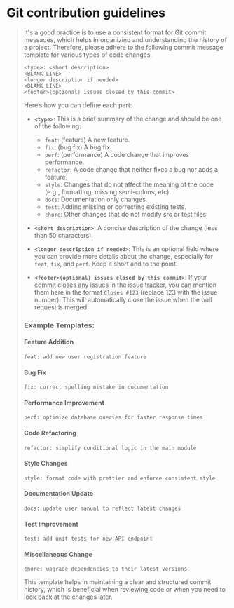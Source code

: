 
# Git contribution guidelines

>  It's a good practice is to use a consistent format for Git commit messages, which helps in organizing and understanding the history of a project. Therefore, please adhere to the following commit message template for various types of code changes.
> 
> ```
> <type>: <short description>
> <BLANK LINE>
> <longer description if needed>
> <BLANK LINE>
> <footer>(optional) issues closed by this commit>
> ```
> 
> Here’s how you can define each part:
> 
> - **`<type>`**: This is a brief summary of the change and should be one of the following:
>   - `feat`: (feature) A new feature.
>   - `fix`: (bug fix) A bug fix.
>   - `perf`: (performance) A code change that improves performance.
>   - `refactor`: A code change that neither fixes a bug nor adds a feature.
>   - `style`: Changes that do not affect the meaning of the code (e.g., formatting, missing semi-colons, etc).
>   - `docs`: Documentation only changes.
>   - `test`: Adding missing or correcting existing tests.
>   - `chore`: Other changes that do not modify src or test files.
> 
> - **`<short description>`**: A concise description of the change (less than 50 characters).
> 
> - **`<longer description if needed>`**: This is an optional field where you can provide more details about the change, especially for `feat`, `fix`, and `perf`. Keep it short and to the point.
> 
> - **`<footer>(optional) issues closed by this commit>`**: If your commit closes any issues in the issue tracker, you can mention them here in the format `Closes #123` (replace 123 with the issue number). This will automatically close the issue when the pull request is merged.
> 
> ### Example Templates:
> 
> #### Feature Addition
> ```
> feat: add new user registration feature
> ```
> 
> #### Bug Fix
> ```
> fix: correct spelling mistake in documentation
> ```
> 
> #### Performance Improvement
> ```
> perf: optimize database queries for faster response times
> ```
> 
> #### Code Refactoring
> ```
> refactor: simplify conditional logic in the main module
> ```
> 
> #### Style Changes
> ```
> style: format code with prettier and enforce consistent style
> ```
> 
> #### Documentation Update
> ```
> docs: update user manual to reflect latest changes
> ```
> 
> #### Test Improvement
> ```
> test: add unit tests for new API endpoint
> ```
> 
> #### Miscellaneous Change
> ```
> chore: upgrade dependencies to their latest versions
> ```
> 
> This template helps in maintaining a clear and structured commit history, which is beneficial when reviewing code or when you need to look back at the changes later.